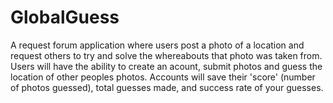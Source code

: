 # GlobalGuess

A request forum application where users post a photo of a location and request others to try and solve the whereabouts that photo was taken from. Users will have the ability to create an acount, submit photos and guess the location of other peoples photos. Accounts will save their 'score' (number of photos guessed), total guesses made, and success rate of your guesses. 

